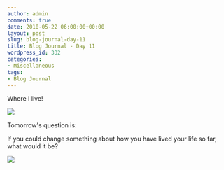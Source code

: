 ```yaml
---
author: admin
comments: true
date: 2010-05-22 06:00:00+00:00
layout: post
slug: blog-journal-day-11
title: Blog Journal - Day 11
wordpress_id: 332
categories:
- Miscellaneous
tags:
- Blog Journal
---
```


Where I live!

  


[![](http://farm5.static.flickr.com/4042/4627083295_ff6bf44b62_b.jpg)](http://farm5.static.flickr.com/4042/4627083295_ff6bf44b62_b.jpg)

  


Tomorrow's question is:

If you could change something about how you have lived your life so far, what would it be?

  


  


![](https://blogger.googleusercontent.com/tracker/251139911615938991-8140545956537399283?l=www.outmumbered.com)
